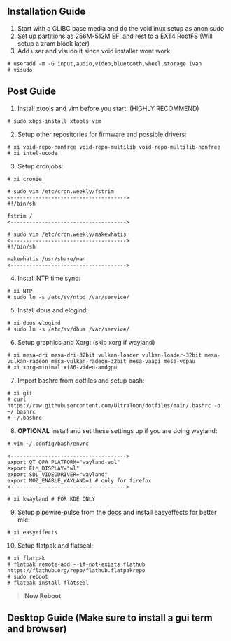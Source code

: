 ## Installation Guide
  1. Start with a GLIBC base media and do the voidlinux setup as anon sudo
  2. Set up partitions as 256M-512M EFI and rest to a EXT4 RootFS (Will setup a zram block later)
  3. Add user and visudo it since void installer wont work
    
    
    # useradd -m -G input,audio,video,bluetooth,wheel,storage ivan
    # visudo
    
## Post Guide
  1. Install xtools and vim before you start: (HIGHLY RECOMMEND)
    
    # sudo xbps-install xtools vim

  2. Setup other repositories for firmware and possible drivers:
    
    # xi void-repo-nonfree void-repo-multilib void-repo-multilib-nonfree
    # xi intel-ucode
    
  3. Setup cronjobs:
    
    
    # xi cronie
    
    # sudo vim /etc/cron.weekly/fstrim
    <------------------------------------->
    #!/bin/sh

    fstrim /
    <------------------------------------->
    
    # sudo vim /etc/cron.weekly/makewhatis
    <------------------------------------->
    #!/bin/sh
    
    makewhatis /usr/share/man
    <------------------------------------->
    
  4. Install NTP time sync:
    
    # xi NTP
    # sudo ln -s /etc/sv/ntpd /var/service/
    
  5. Install dbus and elogind:
  
    # xi dbus elogind
    # sudo ln -s /etc/sv/dbus /var/service/
    
  6. Setup graphics and Xorg: (skip xorg if wayland)
    
    # xi mesa-dri mesa-dri-32bit vulkan-loader vulkan-loader-32bit mesa-vulkan-radeon mesa-vulkan-radeon-32bit mesa-vaapi mesa-vdpau
    # xi xorg-minimal xf86-video-amdgpu
    
  7. Import bashrc from dotfiles and setup bash:
    
    # xi git
    # curl https://raw.githubusercontent.com/UltraToon/dotfiles/main/.bashrc -o ~/.bashrc
    # ~/.bashrc
    
  8. **OPTIONAL** Install and set these settings up if you are doing wayland:
    
    # vim ~/.config/bash/envrc
    
    <------------------------------------->
    export QT_QPA_PLATFORM="wayland-egl"
    export ELM_DISPLAY="wl"
    export SDL_VIDEODRIVER="wayland"
    export MOZ_ENABLE_WAYLAND=1 # only for firefox
    <------------------------------------->
    
    # xi kwayland # FOR KDE ONLY
    
  9. Setup pipewire-pulse from the [docs](https://docs.voidlinux.org/config/media/pipewire.html) and install easyeffects for better mic:
  
    # xi easyeffects
    
  10. Setup flatpak and flatseal:
  
    # xi flatpak
    # flatpak remote-add --if-not-exists flathub https://flathub.org/repo/flathub.flatpakrepo
    # sudo reboot
    # flatpak install flatseal
  > **Now Reboot**
    
## Desktop Guide (Make sure to install a gui term and browser)
